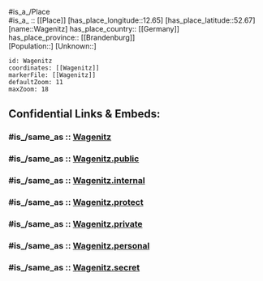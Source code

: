 ﻿---
confidential: public
isDeleted: false
location:
- 52.67
- 12.65
mapmarker: city
mapzoom:
- 7
- 12
SpocWebEntityId: 35384
tags:
- geo/City
type: City
---

#is_a_/Place  
#is_a_ :: [[Place]] 
[has_place_longitude::12.65] 
[has_place_latitude::52.67] 
[name::Wagenitz] 
has_place_country:: [[Germany]]  
has_place_province:: [[Brandenburg]]  
[Population::] 
[Unknown::] 


```leaflet
id: Wagenitz
coordinates: [[Wagenitz]] 
markerFile: [[Wagenitz]] 
defaultZoom: 11 
maxZoom: 18
```


## Confidential Links & Embeds: 

### #is_/same_as :: [Wagenitz](/_Standards/Earth/Continent/Europe/Europe~Central/Germany/Germany~East/Brandenburg/counties~Brandenburg/Havelland/cities~Havelland/Friesack/boroughs~Friesack/Mühlenberge/Wagenitz.md) 

### #is_/same_as :: [Wagenitz.public](/_public/Earth/Continent/Europe/Europe~Central/Germany/Germany~East/Brandenburg/counties~Brandenburg/Havelland/cities~Havelland/Friesack/boroughs~Friesack/Mühlenberge/Wagenitz.public.md) 

### #is_/same_as :: [Wagenitz.internal](/_internal/Earth/Continent/Europe/Europe~Central/Germany/Germany~East/Brandenburg/counties~Brandenburg/Havelland/cities~Havelland/Friesack/boroughs~Friesack/Mühlenberge/Wagenitz.internal.md) 

### #is_/same_as :: [Wagenitz.protect](/_protect/Earth/Continent/Europe/Europe~Central/Germany/Germany~East/Brandenburg/counties~Brandenburg/Havelland/cities~Havelland/Friesack/boroughs~Friesack/Mühlenberge/Wagenitz.protect.md) 

### #is_/same_as :: [Wagenitz.private](/_private/Earth/Continent/Europe/Europe~Central/Germany/Germany~East/Brandenburg/counties~Brandenburg/Havelland/cities~Havelland/Friesack/boroughs~Friesack/Mühlenberge/Wagenitz.private.md) 

### #is_/same_as :: [Wagenitz.personal](/_personal/Earth/Continent/Europe/Europe~Central/Germany/Germany~East/Brandenburg/counties~Brandenburg/Havelland/cities~Havelland/Friesack/boroughs~Friesack/Mühlenberge/Wagenitz.personal.md) 

### #is_/same_as :: [Wagenitz.secret](/_secret/Earth/Continent/Europe/Europe~Central/Germany/Germany~East/Brandenburg/counties~Brandenburg/Havelland/cities~Havelland/Friesack/boroughs~Friesack/Mühlenberge/Wagenitz.secret.md)

